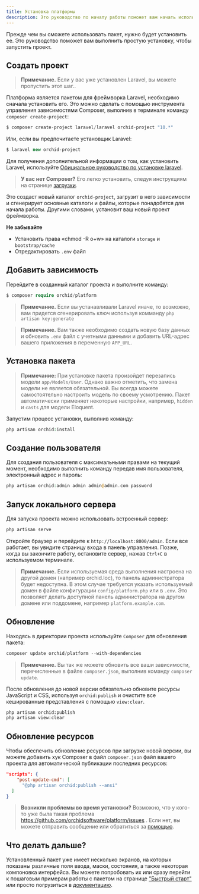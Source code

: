 ```yaml
---
title: Установка платформы
description: Это руководство по началу работы поможет вам начать использовать Orchid.
---
```



Прежде чем вы сможете использовать пакет, нужно будет установить ее. Это руководство поможет вам выполнить простую установку, чтобы запустить проект.


## Создать проект

> **Примечание.** Если у вас уже установлен ​​Laravel, вы можете пропустить этот шаг..

Платформа является пакетом для фреймворка Laravel, необходимо сначала установить его. 
Это можно сделать с помощью инструмента управления зависимостями Composer, выполнив в терминале команду `composer create-project`:

```php
$ composer create-project laravel/laravel orchid-project "10.*"
```

Или, если вы предпочитаете установщик Laravel:

```php
$ laravel new orchid-project
```


Для получения дополнительной информации о том, как установить Laravel, используйте [Официальное руководство по установке laravel](https://laravel.com/docs/installation).

> **У вас нет Composer?** Его легко установить, следуя инструкциям на странице [загрузки](https://getcomposer.org/download/).

Это создаст новый каталог `orchid-project`, загрузит в него зависимости и сгенерирует основные каталоги и файлы, которые понадобятся для начала работы. 
Другими словами, установит ваш новый проект фреймворка.

**Не забывайте**
- Установить права «chmod -R o+w» на каталоги `storage` и `bootstrap/cache`
- Отредактировать `.env` файл

## Добавить зависимость

Перейдите в созданный каталог проекта и выполните команду:
```php
$ composer require orchid/platform
```

> **Примечание.** Если вы устанавливали Laravel иначе, то возможно, вам придется сгенерировать ключ
используя комманду `php artisan key:generate`

> **Примечание.** Вам также необходимо создать новую базу данных и обновить `.env` файл с учетными данными и добавить URL-адрес вашего приложения в переменную `APP_URL`.


## Установка пакета

> **Примечание:** При установке пакета произойдет перезапись модели `app/Models/User`. Однако важно отметить, что замена модели не является обязательной. Вы всегда можете самостоятельно настроить модель по своему усмотрению. Пакет автоматически применяет некоторые настройки, например, `hidden` и `casts` для модели Eloquent.

Запустим процесс установки, выполнив команду:

```php
php artisan orchid:install
```

## Создание пользователя

Для создания пользователя с максимальными правами на текущий момент, необходимо выполнить команду передав
имя пользователя, электронный адрес и пароль:

```php
php artisan orchid:admin admin admin@admin.com password
```

## Запуск локального сервера

Для запуска проекта можно использовать встроенный сервер:
```php
php artisan serve
```

Откройте браузер и перейдите к `http://localhost:8000/admin`. Если все работает, вы увидите страницу входа в панель управления. Позже, когда вы закончите работу, остановите сервер, нажав `Ctrl+C` в используемом терминале.

> **Примечание.** Если используемая среда выполнения настроена на другой домен (например orchid.loc),
 то панель администратора будет недоступна. В этом случае требуется указать используемый домен в файле конфигурации `config/platform.php`
 или в `.env`. Это позволяет делать доступной панель администратора на другом домене или поддомене, например `platform.example.com`.


## Обновление

Находясь в директории проекта используйте `Composer` для обновления пакета:

```php
composer update orchid/platform --with-dependencies
```

> **Примечание.** Вы так же можете обновить все ваши зависимости, перечисленные в файле `composer.json`, выполнив команду `composer update`.

После обновления до новой версии обязательно обновите ресурсы JavaScript и CSS, используя `orchid:publish` и очистите все кешированные представления с помощью `view:clear`.
```bash
php artisan orchid:publish
php artisan view:clear
```

## Обновление ресурсов

Чтобы обеспечить обновление ресурсов при загрузке новой версии, вы можете добавить хук Composer в файл `composer.json` файл вашего проекта для автоматической публикации последних ресурсов:

```json
"scripts": {
    "post-update-cmd": [
      "@php artisan orchid:publish --ansi"
  ]
}
```

> **Возникли проблемы во время установки?** Возможно, что у кого-то уже была такая проблема https://github.com/orchidsoftware/platform/issues . Если нет, вы можете отправить сообщение или обратиться за [помощью](https://github.com/orchidsoftware/platform/issues/new).


## Что делать дальше?

Установленный пакет уже имеет несколько экранов, на которых показаны различные поля ввода, маски, состояния, а также некоторая компоновка интерфейса. Вы можете попробовать их или сразу перейти к пошаговым примерам работы с пакетом на странице ["Быстрый старт"](/ru/docs/quickstart) или просто погрузиться в [документацию](/ru/docs/screens).
